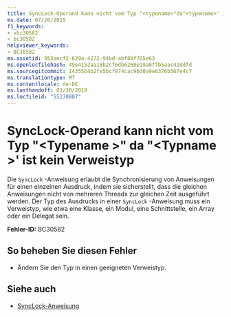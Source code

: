 ```yaml
---
title: SyncLock-Operand kann nicht vom Typ "<typename>"da"<typename>' ist kein Verweistyp
ms.date: 07/20/2015
f1_keywords:
- vbc30582
- bc30582
helpviewer_keywords:
- BC30582
ms.assetid: 953aecf2-629a-4272-94bd-abf88f785e63
ms.openlocfilehash: 49e4152aa18b2cf6db6260e19a0ffb5aac42ddfd
ms.sourcegitcommit: 14355b4b2fe5bcf874cac96d0a9e6376b567e4c7
ms.translationtype: MT
ms.contentlocale: de-DE
ms.lasthandoff: 01/30/2019
ms.locfileid: "55270887"
---
```

# <a name="synclock-operand-cannot-be-of-type-typename-because-typename-is-not-a-reference-type"></a>SyncLock-Operand kann nicht vom Typ "\<Typename >" da "\<Typname >' ist kein Verweistyp
Die `SyncLock` -Anweisung erlaubt die Synchronisierung von Anweisungen für einen einzelnen Ausdruck, indem sie sicherstellt, dass die gleichen Anweisungen nicht von mehreren Threads zur gleichen Zeit ausgeführt werden. Der Typ des Ausdrucks in einer `SyncLock` -Anweisung muss ein Verweistyp, wie etwa eine Klasse, ein Modul, eine Schnittstelle, ein Array oder ein Delegat sein.  
  
 **Fehler-ID:** BC30582  
  
## <a name="to-correct-this-error"></a>So beheben Sie diesen Fehler  
  
-   Ändern Sie den Typ in einen geeigneten Verweistyp.  
  
## <a name="see-also"></a>Siehe auch
- [SyncLock-Anweisung](../../visual-basic/language-reference/statements/synclock-statement.md)

